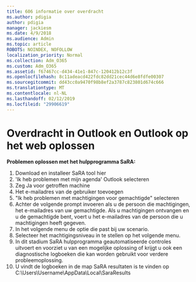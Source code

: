 ```yaml
---
title: 606 informatie over overdracht
ms.author: pdigia
author: pdigia
manager: jackiesm
ms.date: 4/9/2018
ms.audience: Admin
ms.topic: article
ROBOTS: NOINDEX, NOFOLLOW
localization_priority: Normal
ms.collection: Adm_O365
ms.custom: Adm_O365
ms.assetid: f67467cc-d434-41e1-847c-120412b12c3f
ms.openlocfilehash: 8c11adeacd422fdc82dd21cec44d6e8fdfe00307
ms.sourcegitcommit: dd43cc0a9470f98b8ef2a3787c823801d674c666
ms.translationtype: MT
ms.contentlocale: nl-NL
ms.lasthandoff: 02/12/2019
ms.locfileid: "29906619"
---
```

# <a name="troubleshooting-delegation-in-outlook-and-outlook-on-the-web"></a>Overdracht in Outlook en Outlook op het web oplossen

**Problemen oplossen met het hulpprogramma SaRA:**

1. Download en installeer SaRA tool hier
1. 'Ik heb problemen met mijn agenda' Outlook selecteren
1. Zeg Ja voor getroffen machine
1. Het e-mailadres van de gebruiker toevoegen
1. "Ik heb problemen met machtigingen voor gemachtigde" selecteren
1. Achter de volgende prompt invoeren als u de persoon die machtigingen, het e-mailadres van uw gemachtigde. Als u machtigingen ontvangen en u de gemachtigde bent, voert u het e-mailadres van de persoon die u machtigingen heeft gegeven.
1. In het volgende menu de optie die past bij uw scenario. 
1. Selecteer het machtigingsniveau in te stellen op het volgende menu.
1. In dit stadium SaRA hulpprogramma geautomatiseerde controles uitvoert en voorziet u van een mogelijke oplossing of krijgt u ook een diagnostische logboeken die kan worden gebruikt voor verdere probleemoplossing.
1. U vindt de logboeken in de map SaRA resultaten is te vinden op C:\Users\Username\AppData\Local\SaraResults